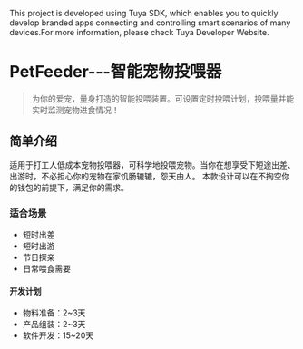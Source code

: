 This project is developed using Tuya SDK, which enables you to quickly develop branded apps connecting and controlling smart scenarios of many devices.For more information, please check Tuya Developer Website.

# PetFeeder---智能宠物投喂器
>为你的爱宠，量身打造的智能投喂装置。可设置定时投喂计划，投喂量并能实时监测宠物进食情况！
## 简单介绍
适用于打工人低成本宠物投喂器，可科学地投喂宠物。当你在想享受下短途出差、出游时，不必担心你的宠物在家饥肠辘辘，怨天由人。
本款设计可以在不掏空你的钱包的前提下，满足你的需求。
### 适合场景
* 短时出差
* 短时出游
* 节日探亲
* 日常喂食需要
#### 开发计划
* 物料准备：2~3天
* 产品组装：2~3天
* 软件开发：15~20天
